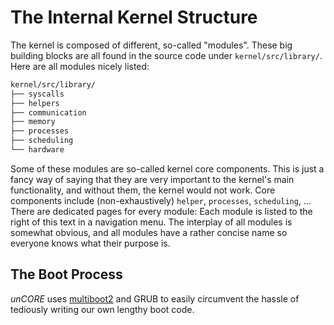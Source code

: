 # The Internal Kernel Structure

The kernel is composed of different, so-called "modules". These big building blocks are all found in the source code under `kernel/src/library/`. Here are all modules nicely listed:

``` BASH
kernel/src/library/
├── syscalls
├── helpers
├── communication
├── memory
├── processes
├── scheduling
└── hardware
```

Some of these modules are so-called kernel core components. This is just a fancy way of saying that they are very important to the kernel's main functionality, and without them, the kernel would not work. Core components include (non-exhaustively) `helper`, `processes`, `scheduling`, ... There are dedicated pages for every module: Each module is listed to the right of this text in a navigation menu. The interplay of all modules is somewhat obvious, and all modules have a rather concise name so everyone knows what their purpose is.

## The Boot Process

_unCORE_ uses [multiboot2] and GRUB to easily circumvent the hassle of tediously writing our own lengthy boot code.

[//]: # (Links)

[docs-syscalls-module]: ./modules/syscalls.md
[docs-kernel-module]: ./modules/kernel.md
[docs-communication-module]: ./modules/communication.md
[docs-memory-module]: ./modules/memory.md
[docs-processes-module]: ./modules/processes.md
[docs-scheduling-module]: ./modules/scheduling.md
[docs-hardware-module]: ./modules/hardware.md
[docs-architecture]: ./index.md#architecture

[Hardware Abstraction Layer]: https://en.wikipedia.org/wiki/Hardware_abstraction
[Rust]: https://www.rust-lang.org/

[multiboot2]: https://www.gnu.org/software/grub/manual/multiboot2/multiboot.html
